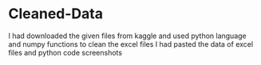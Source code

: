 # Cleaned-Data
I had downloaded the given files from kaggle and used python language and numpy functions to clean the excel files I had pasted the data of excel files and python code screenshots 
